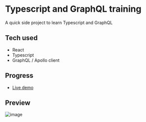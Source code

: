 # Typescript and GraphQL training
A quick side project to learn Typescript and GraphQL


Tech used
-------------
- React
- Typescript
- GraphQL / Apollo client

Progress
-------------
- [Live demo](https://fralleee.github.io/typescript-and-graphql-training/)

Preview
-------------
![image](https://user-images.githubusercontent.com/6375613/147818578-7d6307be-d451-4e01-ab19-29632decafe0.png)

